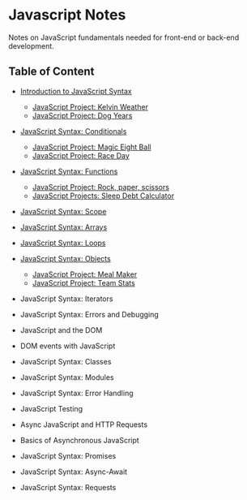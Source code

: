 # Javascript Notes
Notes on JavaScript fundamentals needed for front-end or back-end development.

## Table of Content
- [Introduction to JavaScript Syntax](/introJsSyntax.md)
  * [JavaScript Project: Kelvin Weather](/kelvinWeather.js)
  * [JavaScript Project: Dog Years](/dogYears.js)
- [JavaScript Syntax: Conditionals](/jsConditionals.md)
  * [JavaScript Project: Magic Eight Ball](/magicEightBall.js)
  * [JavaScript Project: Race Day](/raceDay.js)
- [JavaScript Syntax: Functions](/jsFunctions.md)
  * [JavaScript Project: Rock, paper, scissors](/rockPaperScissors.js)
  * [JavaScript Projects: Sleep Debt Calculator](/sleepDebtCalculator.js)
- [JavaScript Syntax: Scope](/jsScope.md)
- [JavaScript Syntax: Arrays](/jsArrays.md)
- [JavaScript Syntax: Loops](/jsLoops.md)
- [JavaScript Syntax: Objects](/jsObjects.md)
  * [JavaScript Project: Meal Maker](/mealMaker.js)
  * [JavaScript Project: Team Stats](teamStats.js)
- JavaScript Syntax: Iterators
- JavaScript Syntax: Errors and Debugging

- JavaScript and the DOM
- DOM events with JavaScript

- JavaScript Syntax: Classes
- JavaScript Syntax: Modules
- JavaScript Syntax: Error Handling

- JavaScript Testing

- Async JavaScript and HTTP Requests
- Basics of Asynchronous JavaScript

- JavaScript Syntax: Promises
- JavaScript Syntax: Async-Await
- JavaScript Syntax: Requests
